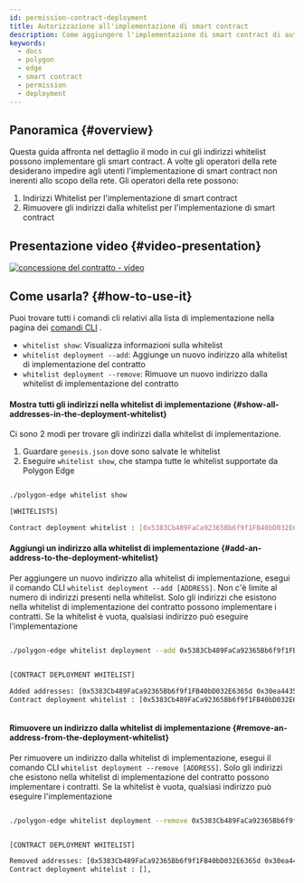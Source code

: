 ```yaml
---
id: permission-contract-deployment
title: Autorizzazione all'implementazione di smart contract
description: Come aggiungere l'implementazione di smart contract di autorizzazione.
keywords:
  - docs
  - polygon
  - edge
  - smart contract
  - permission
  - deployment
---
```


## Panoramica {#overview}

Questa guida affronta nel dettaglio il modo in cui gli indirizzi whitelist possono implementare gli smart contract. A volte gli operatori della rete desiderano impedire agli utenti l'implementazione di smart contract non inerenti allo scopo della rete. Gli operatori della rete possono:

1. Indirizzi Whitelist per l'implementazione di smart contract
2. Rimuovere gli indirizzi dalla whitelist per l'implementazione di smart contract

## Presentazione video {#video-presentation}

[![concessione del contratto - video](https://img.youtube.com/vi/yPOkINpf7hg/0.jpg)](https://www.youtube.com/watch?v=yPOkINpf7hg)

## Come usarla? {#how-to-use-it}


Puoi trovare tutti i comandi cli relativi alla lista di implementazione nella pagina dei [comandi CLI](/docs/edge/get-started/cli-commands#whitelist-commands) .

* `whitelist show`: Visualizza informazioni sulla whitelist
* `whitelist deployment --add`:  Aggiunge un nuovo indirizzo alla whitelist di implementazione del contratto
* `whitelist deployment --remove`:  Rimuove un nuovo indirizzo dalla whitelist di implementazione del contratto

#### Mostra tutti gli indirizzi nella whitelist di implementazione {#show-all-addresses-in-the-deployment-whitelist}

Ci sono 2 modi per trovare gli indirizzi dalla whitelist di implementazione.
1. Guardare `genesis.json` dove sono salvate le whitelist
2. Eseguire `whitelist show`, che stampa tutte le whitelist supportate da Polygon Edge

```bash

./polygon-edge whitelist show

[WHITELISTS]

Contract deployment whitelist : [0x5383Cb489FaCa92365Bb6f9f1FB40bD032E6365d],


```

#### Aggiungi un indirizzo alla whitelist di implementazione {#add-an-address-to-the-deployment-whitelist}

Per aggiungere un nuovo indirizzo alla whitelist di implementazione, esegui il comando CLI `whitelist deployment --add [ADDRESS]`. Non c'è limite al numero di indirizzi presenti nella whitelist. Solo gli indirizzi che esistono nella whitelist di implementazione del contratto possono implementare i contratti. Se la whitelist è vuota, qualsiasi indirizzo può eseguire l'implementazione

```bash

./polygon-edge whitelist deployment --add 0x5383Cb489FaCa92365Bb6f9f1FB40bD032E6365d --add 0x30ea4435167Ee91f9f874b5a894F3282A956C3FF


[CONTRACT DEPLOYMENT WHITELIST]

Added addresses: [0x5383Cb489FaCa92365Bb6f9f1FB40bD032E6365d 0x30ea4435167Ee91f9f874b5a894F3282A956C3FF],
Contract deployment whitelist : [0x5383Cb489FaCa92365Bb6f9f1FB40bD032E6365d 0x30ea4435167Ee91f9f874b5a894F3282A956C3FF],



```

#### Rimuovere un indirizzo dalla whitelist di implementazione {#remove-an-address-from-the-deployment-whitelist}

Per rimuovere un indirizzo dalla whitelist di implementazione, esegui il comando CLI `whitelist deployment --remove [ADDRESS]`. Solo gli indirizzi che esistono nella whitelist di implementazione del contratto possono implementare i contratti. Se la whitelist è vuota, qualsiasi indirizzo può eseguire l'implementazione

```bash

./polygon-edge whitelist deployment --remove 0x5383Cb489FaCa92365Bb6f9f1FB40bD032E6365d --remove 0x30ea4435167Ee91f9f874b5a894F3282A956C3FF


[CONTRACT DEPLOYMENT WHITELIST]

Removed addresses: [0x5383Cb489FaCa92365Bb6f9f1FB40bD032E6365d 0x30ea4435167Ee91f9f874b5a894F3282A956C3FF],
Contract deployment whitelist : [],



```
